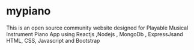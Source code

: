 # mypiano
This is an open source community website designed for Playable Musical Instrument Piano App using Reactjs ,Nodejs , MongoDb , ExpressJsand HTML, CSS, Javascript and Bootstrap
